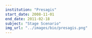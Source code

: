 ```yaml
---
institution: "Presagis"
start_date: 2008-11-01
end_date: 2011-02-18
subject: "Stage Scenario"
img_url: "../images/bio/presagis.png"
---
```


